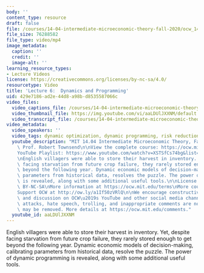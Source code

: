 ```yaml
---
body: ''
content_type: resource
draft: false
file: /courses/14-04-intermediate-microeconomic-theory-fall-2020/ocw_1404_lecture06_2020sep17_360p_16_9.mp4
file_size: 76288582
file_type: video/mp4
image_metadata:
  caption: ''
  credit: ''
  image-alt: ''
learning_resource_types:
- Lecture Videos
license: https://creativecommons.org/licenses/by-nc-sa/4.0/
resourcetype: Video
title: 'Lecture 6:  Dynamics and Programming'
uid: 429e7186-ad2e-44d8-a98b-d8535587066c
video_files:
  video_captions_file: /courses/14-04-intermediate-microeconomic-theory-fall-2020/1n5PI49Z54K5RHkyou3uITyvjnxyFojjV_transcript.webvtt
  video_thumbnail_file: https://img.youtube.com/vi/aaLDUlJXXNM/default.jpg
  video_transcript_file: /courses/14-04-intermediate-microeconomic-theory-fall-2020/1n5PI49Z54K5RHkyou3uITyvjnxyFojjV_transcript.pdf
video_metadata:
  video_speakers: ''
  video_tags: dynamic optimization, dynamic programming, risk reduction, value functions
  youtube_description: "MIT 14.04 Intermediate Microeconomic Theory, Fall 2020\nInstructor:\
    \ Prof. Robert Townsend\n\nView the complete course: https://ocw.mit.edu/courses/14-04-intermediate-microeconomic-theory-fall-2020/\n\
    YouTube Playlist: https://www.youtube.com/watch?v=XSTSfCs74bg&list=PLUl4u3cNGP63wnrKge9vllow3Y2OOOKqF\n\
    \nEnglish villagers were able to store their harvest in inventory. Yet, despite\
    \ facing starvation from future crop failure, they rarely stored enough to get\
    \ beyond the following year. Dynamic economic models of decision-making, calibrating\
    \ parameters from historical data, resolves the puzzle. The power of dynamic programming\
    \ is revealed, along with some additional useful tools.\n\nLicense: Creative Commons\
    \ BY-NC-SA\nMore information at https://ocw.mit.edu/terms\nMore courses at https://ocw.mit.edu\n\
    Support OCW at http://ow.ly/a1If50zVRlQ\n\nWe encourage constructive comments\
    \ and discussion on OCW\u2019s YouTube and other social media channels. Personal\
    \ attacks, hate speech, trolling, and inappropriate comments are not allowed and\
    \ may be removed. More details at https://ocw.mit.edu/comments."
  youtube_id: aaLDUlJXXNM
---
```

English villagers were able to store their harvest in inventory. Yet, despite facing starvation from future crop failure, they rarely stored enough to get beyond the following year. Dynamic economic models of decision-making, calibrating parameters from historical data, resolve the puzzle. The power of dynamic programming is revealed, along with some additional useful tools.